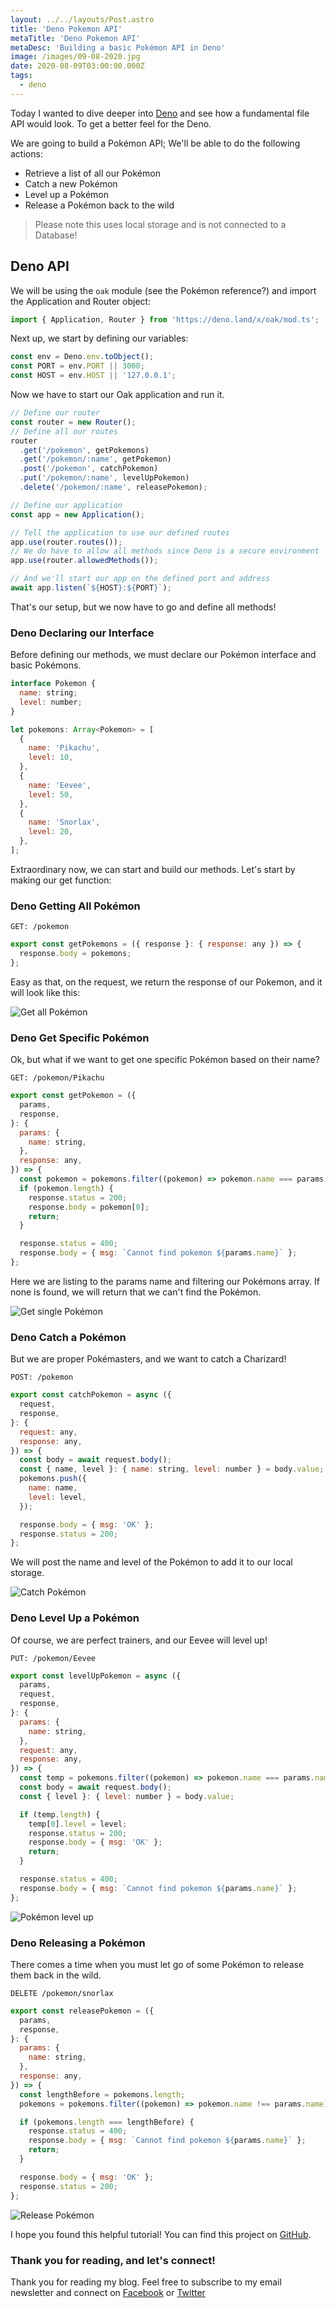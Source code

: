 ```yaml
---
layout: ../../layouts/Post.astro
title: 'Deno Pokemon API'
metaTitle: 'Deno Pokemon API'
metaDesc: 'Building a basic Pokémon API in Deno'
image: /images/09-08-2020.jpg
date: 2020-08-09T03:00:00.000Z
tags:
  - deno
---
```


Today I wanted to dive deeper into [Deno](https://daily-dev-tips.com/posts/getting-started-with-deno/) and see how a fundamental file API would look. To get a better feel for the Deno.

We are going to build a Pokémon API; We'll be able to do the following actions:

- Retrieve a list of all our Pokémon
- Catch a new Pokémon
- Level up a Pokémon
- Release a Pokémon back to the wild

> Please note this uses local storage and is not connected to a Database!

## Deno API

We will be using the `oak` module (see the Pokémon reference?) and import the Application and Router object:

```js
import { Application, Router } from 'https://deno.land/x/oak/mod.ts';
```

Next up, we start by defining our variables:

```js
const env = Deno.env.toObject();
const PORT = env.PORT || 3000;
const HOST = env.HOST || '127.0.0.1';
```

Now we have to start our Oak application and run it.

```js
// Define our router
const router = new Router();
// Define all our routes
router
  .get('/pokemon', getPokemons)
  .get('/pokemon/:name', getPokemon)
  .post('/pokemon', catchPokemon)
  .put('/pokemon/:name', levelUpPokemon)
  .delete('/pokemon/:name', releasePokemon);

// Define our application
const app = new Application();

// Tell the application to use our defined routes
app.use(router.routes());
// We do have to allow all methods since Deno is a secure environment
app.use(router.allowedMethods());

// And we'll start our app on the defined port and address
await app.listen(`${HOST}:${PORT}`);
```

That's our setup, but we now have to go and define all methods!

### Deno Declaring our Interface

Before defining our methods, we must declare our Pokémon interface and basic Pokémons.

```js
interface Pokemon {
  name: string;
  level: number;
}

let pokemons: Array<Pokemon> = [
  {
    name: 'Pikachu',
    level: 10,
  },
  {
    name: 'Eevee',
    level: 50,
  },
  {
    name: 'Snorlax',
    level: 20,
  },
];
```

Extraordinary now, we can start and build our methods. Let's start by making our get function:

### Deno Getting All Pokémon

`GET: /pokemon`

```js
export const getPokemons = ({ response }: { response: any }) => {
  response.body = pokemons;
};
```

Easy as that, on the request, we return the response of our Pokemon, and it will look like this:

![Get all Pokémon](https://dev-to-uploads.s3.amazonaws.com/i/nr9lmeffzv4f98owd8nl.png)

### Deno Get Specific Pokémon

Ok, but what if we want to get one specific Pokémon based on their name?

`GET: /pokemon/Pikachu`

```js
export const getPokemon = ({
  params,
  response,
}: {
  params: {
    name: string,
  },
  response: any,
}) => {
  const pokemon = pokemons.filter((pokemon) => pokemon.name === params.name);
  if (pokemon.length) {
    response.status = 200;
    response.body = pokemon[0];
    return;
  }

  response.status = 400;
  response.body = { msg: `Cannot find pokemon ${params.name}` };
};
```

Here we are listing to the params name and filtering our Pokémons array. If none is found, we will return that we can't find the Pokémon.

![Get single Pokémon](https://dev-to-uploads.s3.amazonaws.com/i/gz7pafqgrwh7wnyawu5b.png)

### Deno Catch a Pokémon

But we are proper Pokémasters, and we want to catch a Charizard!

`POST: /pokemon`

```js
export const catchPokemon = async ({
  request,
  response,
}: {
  request: any,
  response: any,
}) => {
  const body = await request.body();
  const { name, level }: { name: string, level: number } = body.value;
  pokemons.push({
    name: name,
    level: level,
  });

  response.body = { msg: 'OK' };
  response.status = 200;
};
```

We will post the name and level of the Pokémon to add it to our local storage.

![Catch Pokémon](https://dev-to-uploads.s3.amazonaws.com/i/9icvm3zqn6bwjkkkfrmb.png)

### Deno Level Up a Pokémon

Of course, we are perfect trainers, and our Eevee will level up!

`PUT: /pokemon/Eevee`

```js
export const levelUpPokemon = async ({
  params,
  request,
  response,
}: {
  params: {
    name: string,
  },
  request: any,
  response: any,
}) => {
  const temp = pokemons.filter((pokemon) => pokemon.name === params.name);
  const body = await request.body();
  const { level }: { level: number } = body.value;

  if (temp.length) {
    temp[0].level = level;
    response.status = 200;
    response.body = { msg: 'OK' };
    return;
  }

  response.status = 400;
  response.body = { msg: `Cannot find pokemon ${params.name}` };
};
```

![Pokémon level up](https://dev-to-uploads.s3.amazonaws.com/i/6y348f1p2q7xnw9rkr1p.png)

### Deno Releasing a Pokémon

There comes a time when you must let go of some Pokémon to release them back in the wild.

`DELETE /pokemon/snorlax`

```js
export const releasePokemon = ({
  params,
  response,
}: {
  params: {
    name: string,
  },
  response: any,
}) => {
  const lengthBefore = pokemons.length;
  pokemons = pokemons.filter((pokemon) => pokemon.name !== params.name);

  if (pokemons.length === lengthBefore) {
    response.status = 400;
    response.body = { msg: `Cannot find pokemon ${params.name}` };
    return;
  }

  response.body = { msg: 'OK' };
  response.status = 200;
};
```

![Release Pokémon](https://dev-to-uploads.s3.amazonaws.com/i/1ozudiotkb4uki41ro4d.png)

I hope you found this helpful tutorial!
You can find this project on [GitHub](https://github.com/rebelchris/deno/tree/pokemon).

### Thank you for reading, and let's connect!

Thank you for reading my blog. Feel free to subscribe to my email newsletter and connect on [Facebook](https://www.facebook.com/DailyDevTipsBlog) or [Twitter](https://twitter.com/DailyDevTips1)
